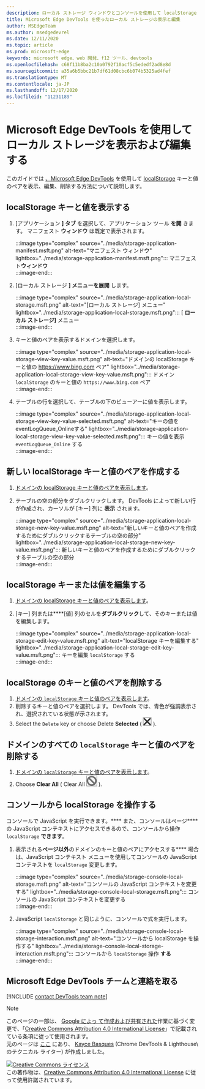 ```yaml
---
description: ローカル ストレージ ウィンドウとコンソールを使用して localStorage を表示および編集する方法について説明します。
title: Microsoft Edge DevTools を使ったローカル ストレージの表示と編集
author: MSEdgeTeam
ms.author: msedgedevrel
ms.date: 12/11/2020
ms.topic: article
ms.prod: microsoft-edge
keywords: microsoft edge、web 開発、f12 ツール、devtools
ms.openlocfilehash: c68f11b8ba2c10a0792f10acf5c5ededf2ad8e8d
ms.sourcegitcommit: a35a6b5bbc21b7df61d08cbc6b074b5325ad4fef
ms.translationtype: MT
ms.contentlocale: ja-JP
ms.lasthandoff: 12/17/2020
ms.locfileid: "11231189"
---
```

<!-- Copyright Kayce Basques 

   Licensed under the Apache License, Version 2.0 (the "License");
   you may not use this file except in compliance with the License.
   You may obtain a copy of the License at

       https://www.apache.org/licenses/LICENSE-2.0

   Unless required by applicable law or agreed to in writing, software
   distributed under the License is distributed on an "AS IS" BASIS,
   WITHOUT WARRANTIES OR CONDITIONS OF ANY KIND, either express or implied.
   See the License for the specific language governing permissions and
   limitations under the License.  -->  

# Microsoft Edge DevTools を使用してローカル ストレージを表示および編集する  

このガイドでは [、Microsoft Edge DevTools][MicrosoftEdgeDevTools] を使用して [localStorage][MDNWindowsLocalStorage] キーと値のペアを表示、編集、削除する方法について説明します。  

## localStorage キーと値を表示する  

1.  [アプリケーション **] タブ** を選択して、アプリケーション ツール **を開** きます。  マニフェスト **ウィンドウ** は既定で表示されます。  
    
    :::image type="complex" source="../media/storage-application-manifest.msft.png" alt-text="マニフェスト ウィンドウ" lightbox="../media/storage-application-manifest.msft.png":::
       マニフェスト**ウィンドウ**  
    :::image-end:::  
    
1.  [ローカル ストレージ **] メニューを展開** します。  
    
    :::image type="complex" source="../media/storage-application-local-storage.msft.png" alt-text="[ローカル ストレージ] メニュー" lightbox="../media/storage-application-local-storage.msft.png":::
       [ **ローカル ストレージ]** メニュー  
    :::image-end:::  
    
1.  キーと値のペアを表示するドメインを選択します。  
    
    :::image type="complex" source="../media/storage-application-local-storage-view-key-value.msft.png" alt-text="ドメインの localStorage キーと値の https://www.bing.com ペア" lightbox="../media/storage-application-local-storage-view-key-value.msft.png":::
       ドメイン `localStorage` のキーと値の `https://www.bing.com` ペア  
    :::image-end:::  
    
1.  テーブルの行を選択して、テーブルの下のビューアーに値を表示します。  
    
    :::image type="complex" source="../media/storage-application-local-storage-view-key-value-selected.msft.png" alt-text="キーの値をeventLogQueue_Onlineする" lightbox="../media/storage-application-local-storage-view-key-value-selected.msft.png":::
       キーの値を表示 `eventLogQueue_Online` する  
    :::image-end:::  
    
## 新しい localStorage キーと値のペアを作成する  

1.  [ドメインの localStorage キーと値のペアを表示します](#view-localstorage-keys-and-values)。  
1.  テーブルの空の部分をダブルクリックします。  DevTools によって新しい行が作成され、カーソルが [キー] 列に **表示** されます。  
    
    :::image type="complex" source="../media/storage-application-local-storage-new-key-value.msft.png" alt-text="新しいキーと値のペアを作成するためにダブルクリックするテーブルの空の部分" lightbox="../media/storage-application-local-storage-new-key-value.msft.png":::
       新しいキーと値のペアを作成するためにダブルクリックするテーブルの空の部分  
    :::image-end:::  
    
## localStorage キーまたは値を編集する  

1.  [ドメインの localStorage キーと値のペアを表示します](#view-localstorage-keys-and-values)。  
1.  [キー] 列または****[値] 列のセルを**ダブルクリック**して、そのキーまたは値を編集します。  
    
    :::image type="complex" source="../media/storage-application-local-storage-edit-key-value.msft.png" alt-text="localStorage キーを編集する" lightbox="../media/storage-application-local-storage-edit-key-value.msft.png":::
       キーを編集 `localStorage` する  
    :::image-end:::  
    
## localStorage のキーと値のペアを削除する  

1.  [ドメインの `localStorage` キーと値のペアを表示します](#view-localstorage-keys-and-values)。  
1.  削除するキーと値のペアを選択します。  DevTools では、青色が強調表示され、選択されている状態が示されます。  
1.  Select the `Delete` key or choose Delete **Selected** \( ![ Delete Selected ][ImageDeleteIcon] \).  
    
## ドメインのすべての `localStorage` キーと値のペアを削除する  

1.  [ドメインの `localStorage` キーと値のペアを表示します](#view-localstorage-keys-and-values)。  
1.  Choose **Clear All** \( Clear All ![ ][ImageClearIcon] \).  
    
## コンソールから localStorage を操作する  

コンソールで JavaScript を実行できます。**** また、コンソールはページ**** の JavaScript コンテキストにアクセスできるので、コンソールから操作 `localStorage` **できます**。  

1.  表示される**ページ以外**のドメインのキーと値のペアにアクセスする**** 場合は、JavaScript コンテキスト メニューを使用してコンソールの JavaScript コンテキストを `localStorage` 変更します。  
    
    :::image type="complex" source="../media/storage-console-local-storage.msft.png" alt-text="コンソールの JavaScript コンテキストを変更する" lightbox="../media/storage-console-local-storage.msft.png":::
       コンソールの JavaScript コンテキストを変更する  
    :::image-end:::  
    
1.  JavaScript `localStorage` と同じように、コンソールで式を実行します。  
    
    :::image type="complex" source="../media/storage-console-local-storage-interaction.msft.png" alt-text="コンソールから localStorage を操作する" lightbox="../media/storage-console-local-storage-interaction.msft.png":::
       コンソールから `localStorage` 操作 **する**  
    :::image-end:::  
    
## Microsoft Edge DevTools チームと連絡を取る  

[!INCLUDE [contact DevTools team note](../includes/contact-devtools-team-note.md)]  

<!-- image links -->  

[ImageClearIcon]: ../media/clear-icon.msft.png  
[ImageDeleteIcon]: ../media/delete-icon.msft.png  

<!-- links -->  

[MicrosoftEdgeDevTools]: ../../devtools-guide-chromium/index.md "Microsoft Edge (Chromium) 開発者ツール |Microsoft Docs"  

[MDNWindowsLocalStorage]: https://developer.mozilla.org/docs/Web/API/Window/localStorage "Window.localStorage |MDN"  

> [!NOTE]
> このページの一部は、 [Google によっ て作成および共有された][GoogleSitePolicies]作業に基づく変更で、「[Creative Commons Attribution 4.0 International License][CCA4IL]」で記載されている条項に従って使用されます。  
> 元のページは [ここ](https://developers.google.com/web/tools/chrome-devtools/storage/localstorage) にあり、 [Kayce Basques][KayceBasques] \(Chrome DevTools \& Lighthouse\ のテクニカル ライター) が作成しました。  

[![Creative Commons ライセンス][CCby4Image]][CCA4IL]  
この著作物は、[Creative Commons Attribution 4.0 International License][CCA4IL] に従って使用許諾されています。  

[CCA4IL]: https://creativecommons.org/licenses/by/4.0  
[CCby4Image]: https://i.creativecommons.org/l/by/4.0/88x31.png  
[GoogleSitePolicies]: https://developers.google.com/terms/site-policies  
[KayceBasques]: https://developers.google.com/web/resources/contributors/kaycebasques  
